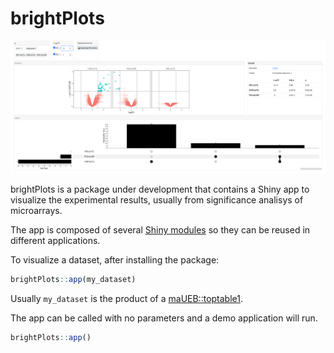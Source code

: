 
# brightPlots

![](man/figures/demo.png)

brightPlots is a package under development that contains a Shiny app to
visualize the experimental results, usually from significance analisys
of microarrays.

The app is composed of several [Shiny
modules](https://shiny.rstudio.com/articles/modules.html) so they can be
reused in different applications.

To visualize a dataset, after installing the package:

``` r
brightPlots::app(my_dataset)
```

Usually `my_dataset` is the product of a
[maUEB::toptable1](https://github.com/uebvhir/maUEB).

The app can be called with no parameters and a demo application will
run.

``` r
brightPlots::app()
```
